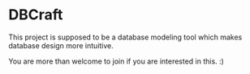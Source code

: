 # DBCraft
This project is supposed to be a database modeling tool which makes database design more intuitive.

You are more than welcome to join if you are interested in this. :)
